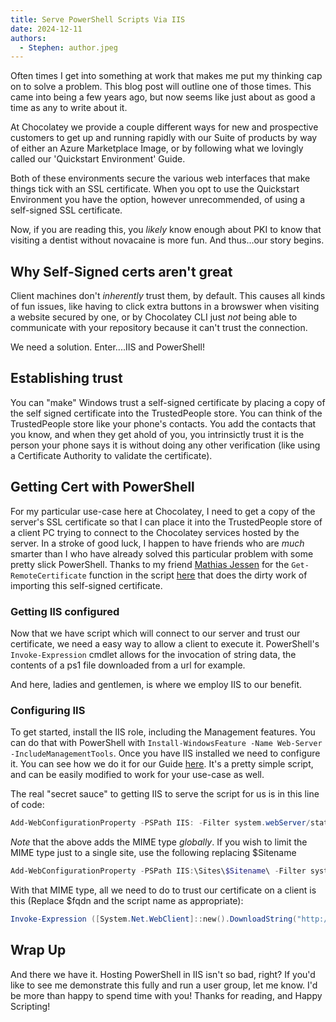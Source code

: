 ```yaml
---
title: Serve PowerShell Scripts Via IIS
date: 2024-12-11
authors:
  - Stephen: author.jpeg
---
```


Often times I get into something at work that makes me put my thinking cap on to solve a problem. This blog post will outline one of those times. This came into being a few years ago, but now seems like just about as good a time as any to write about it.

At Chocolatey we provide a couple different ways for new and prospective customers to get  up and running rapidly with our Suite of products by way of either an Azure Marketplace Image, or by following what we lovingly called our 'Quickstart Environment' Guide.

Both of these environments secure the various web interfaces that make things tick with an SSL certificate. When you opt to use the Quickstart Environment you have the option, however unrecommended, of using a self-signed SSL certificate.

Now, if you are reading this, you _likely_ know enough about PKI to know that visiting a dentist without novacaine is more fun. And thus...our story begins.

## Why Self-Signed certs aren't great

Client machines don't _inherently_ trust them, by default. This causes all kinds of fun issues, like having to click extra buttons in a browswer when visiting a website secured by one, or by Chocolatey CLI just _not_ being able to communicate with your repository because it can't trust the connection.

We need a solution. Enter....IIS and PowerShell!

## Establishing trust

You can "make" Windows trust a self-signed certificate by placing a copy of the self signed certificate into the TrustedPeople store.
You can think of the TrustedPeople store like your phone's contacts. You add the contacts that you know, and when they get ahold of you, you intrinsictly trust it is the person your phone says it is without doing any other verification (like using a Certificate Authority to validate the certificate).

## Getting Cert with PowerShell

For my particular use-case here at Chocolatey, I need to get a copy of the server's SSL certificate so that I can place it into the TrustedPeople store of a client PC trying to connect to the Chocolatey services hosted by the server. In a stroke of good luck, I happen to have friends who are _much_ smarter than I who have already solved this particular problem with some pretty slick PowerShell. Thanks to my friend [Mathias Jessen](https://bsky.app/profile/iisresetme.bsky.social) for the `Get-RemoteCertificate` function in the script [here](https://github.com/chocolatey/choco-quickstart-scripts/blob/main/scripts/Import-ChocoServerCertificate.ps1) that does the dirty work of importing this self-signed certificate.

### Getting IIS configured

Now that we have script which will connect to our server and trust our certificate, we need a easy way to allow a client to execute it. PowerShell's `Invoke-Expression` cmdlet allows for the invocation of string data, the contents of a ps1 file downloaded from a url for example. 

And here, ladies and gentlemen, is where we employ IIS to our benefit.

### Configuring IIS

To get started, install the IIS role, including the Management features. You can do that with PowerShell with `Install-WindowsFeature -Name Web-Server -IncludeManagementTools`. Once you have IIS installed we need to configure it. You can see how we do it for our Guide [here](https://github.com/chocolatey/choco-quickstart-scripts/blob/main/scripts/New-IISCertificateHost.ps1). It's a pretty simple script, and can be easily modified to work for your use-case as well.

The real "secret sauce" to getting IIS to serve the script for us is in this line of code:

```powershell
Add-WebConfigurationProperty -PSPath IIS: -Filter system.webServer/staticContent -Name "." -Value @{ fileExtension = '.ps1'; mimeType = 'text/plain' }
```

*Note* that the above adds the MIME type _globally_. If you wish to limit the MIME type just to a single site, use the following replacing $Sitename

```powershell
Add-WebConfigurationProperty -PSPath IIS:\Sites\$Sitename\ -Filter system.webServer/StaticContent -Name '.' -Value @{fileExtension = '.ps1' ; mimeType = 'text/plain' }
```

With that MIME type, all we need to do to trust our certificate on a client is this (Replace $fqdn and the script name as appropriate):

```powershell
Invoke-Expression ([System.Net.WebClient]::new().DownloadString("http://$($Fqdn):80/Import-ChocoServerCertificate.ps1"))
```

## Wrap Up

And there we have it. Hosting PowerShell in IIS isn't so bad, right? If you'd like to see me demonstrate this fully and run a user group, let me know. I'd be more than happy to spend time with you! Thanks for reading, and Happy Scripting!
